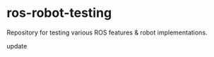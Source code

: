 # ros-robot-testing
Repository for testing various ROS features &amp; robot implementations.

update